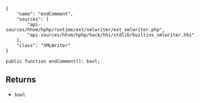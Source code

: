 ``` yamlmeta
{
    "name": "endComment",
    "sources": [
        "api-sources/hhvm/hphp/runtime/ext/xmlwriter/ext_xmlwriter.php",
        "api-sources/hhvm/hphp/hack/hhi/stdlib/builtins_xmlwriter.hhi"
    ],
    "class": "XMLWriter"
}
```




``` Hack
public function endComment(): bool;
```




## Returns




+ ` bool `
<!-- HHAPIDOC -->

